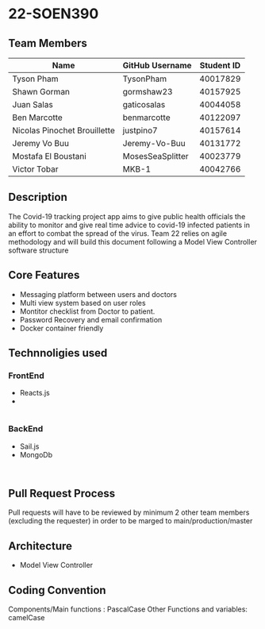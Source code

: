 ﻿# 22-SOEN390
 
 ## Team Members
| Name | GitHub Username | Student ID |
| --------------- | --------------- | --------------- |
| Tyson Pham | TysonPham | 40017829 |
| Shawn Gorman | gormshaw23 | 40157925 |
| Juan Salas | gaticosalas | 40044058 |
| Ben Marcotte | benmarcotte | 40122097 |
| Nicolas Pinochet Brouillette | justpino7 | 40157614 |
| Jeremy Vo Buu | Jeremy-Vo-Buu | 40131772 |   
| Mostafa El Boustani | MosesSeaSplitter | 40023779 |  
|Victor Tobar | MKB-1 | 40042766 |
## Description

The Covid-19 tracking project app aims to give public health officials the ability to monitor and give real time advice to covid-19 infected patients in an effort to combat the spread of the virus. Team 22 relies on agile methodology and will build this document following a Model View Controller software structure

## Core Features


* Messaging platform between users and doctors
* Multi view system based on user roles
* Montitor checklist from Doctor to patient.
* Password Recovery and email confirmation
* Docker container friendly


## Technnoligies used


### FrontEnd
* Reacts.js
* 
``` npm start

```


### BackEnd
* Sail.js 
* MongoDb 
```npm start

```

```

```

## Pull Request Process
Pull requests will have to be reviewed by minimum 2 other team members (excluding the requester) in order to be marged to main/production/master


## Architecture
* Model View Controller

## Coding Convention
Components/Main functions : PascalCase
Other Functions and variables: camelCase
